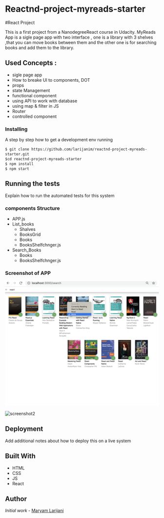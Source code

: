 # Reactnd-project-myreads-starter
#React Project

This is a first project from a NanodegreeReact course in Udacity. 
MyReads App is a sigle page app with two interface , one  is a library with 3 shelves ,that you can move books between them and the other one is for searching books and add them to the library.

## Used Concepts :
* sigle page app
* How to breake UI to components, DOT
* props
* state Management
* functional component
* using API to work with database
* using map & filter in JS
* Router
* controlled component 



### Installing

A step by step  how to get a development env running

```
$ git clone https://github.com/larijanim/reactnd-project-myreads-starter.git
$cd reactnd-project-myreads-starter
$ npm install
$ npm start
```


## Running the tests

Explain how to run the automated tests for this system

### components Structure

* APP.js
* List_books
  * Shalves
  * BooksGrid
  * Books
  * BooksShelfchnger.js
* Search_Books
  * Books
  * BooksShelfchnger.js


### Screenshot of APP

![screenshot1](./src/assets/home.png)

![screenshot2](./src/docs/assets/search.png)



## Deployment

Add additional notes about how to deploy this on a live system

## Built With

* HTML 
* CSS
* JS 
* React



## Author

 *Initial work* - [Maryam Larijani](https://www.linkedin.com/in/maryam-larijani-7a575082/)




